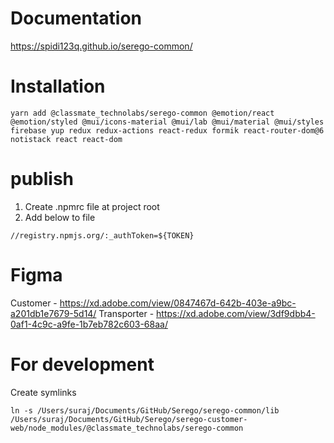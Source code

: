 # Documentation

https://spidi123q.github.io/serego-common/

# Installation

```
yarn add @classmate_technolabs/serego-common @emotion/react @emotion/styled @mui/icons-material @mui/lab @mui/material @mui/styles firebase yup redux redux-actions react-redux formik react-router-dom@6 notistack react react-dom
```

# publish

1. Create .npmrc file at project root
2. Add below to file

```
//registry.npmjs.org/:_authToken=${TOKEN}
```

# Figma

Customer - https://xd.adobe.com/view/0847467d-642b-403e-a9bc-a201db1e7679-5d14/
Transporter - https://xd.adobe.com/view/3df9dbb4-0af1-4c9c-a9fe-1b7eb782c603-68aa/

# For development

Create symlinks

```
ln -s /Users/suraj/Documents/GitHub/Serego/serego-common/lib /Users/suraj/Documents/GitHub/Serego/serego-customer-web/node_modules/@classmate_technolabs/serego-common
```
